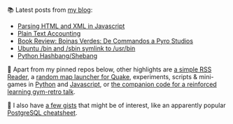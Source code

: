 
📚 Latest posts from <a href="https://blog.kartones.net/">my blog</a>:

<!--START_SECTION:blogposts-->
* [Parsing HTML and XML in Javascript](https:&#x2F;&#x2F;blog.kartones.net&#x2F;post&#x2F;javascript-html-xml-parsing&#x2F;)
* [Plain Text Accounting](https:&#x2F;&#x2F;blog.kartones.net&#x2F;post&#x2F;plain-text-accounting&#x2F;)
* [Book Review: Boinas Verdes: De Commandos a Pyro Studios](https:&#x2F;&#x2F;blog.kartones.net&#x2F;post&#x2F;book-review-boinas-verdes-commandos-pyro-studios&#x2F;)
* [Ubuntu &#x2F;bin and &#x2F;sbin symlink to &#x2F;usr&#x2F;bin](https:&#x2F;&#x2F;blog.kartones.net&#x2F;post&#x2F;ubuntu-bin-sbin-symlink-to-usrbin&#x2F;)
* [Python Hashbang&#x2F;Shebang](https:&#x2F;&#x2F;blog.kartones.net&#x2F;post&#x2F;python-hashbang-shebang&#x2F;)
<!--END_SECTION:blogposts-->


📌 Apart from my pinned repos below, other highlights are [a simple RSS Reader](https://github.com/Kartones/pbrr), a [random map launcher for Quake](https://github.com/Kartones/quaddicted-random-map), experiments, scripts & mini-games in [Python](https://github.com/Kartones/python) and [Javascript](https://github.com/Kartones/JSAssorted), or [the companion code for a reinforced learning gym-retro talk](https://github.com/Kartones/mindcamp-x-gym-retro).

📝 I also have [a few gists](https://gist.github.com/Kartones?direction=desc&sort=updated) that might be of interest, like an apparently popular [PostgreSQL cheatsheet](https://gist.github.com/Kartones/dd3ff5ec5ea238d4c546).

